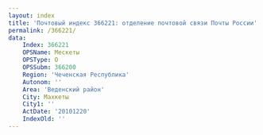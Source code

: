 ```yaml
---
layout: index
title: 'Почтовый индекс 366221: отделение почтовой связи Почты России'
permalink: /366221/
data:
    Index: 366221
    OPSName: Мескеты
    OPSType: О
    OPSSubm: 366200
    Region: 'Чеченская Республика'
    Autonom: ''
    Area: 'Веденский район'
    City: Махкеты
    City1: ''
    ActDate: '20101220'
    IndexOld: ''
---
```

